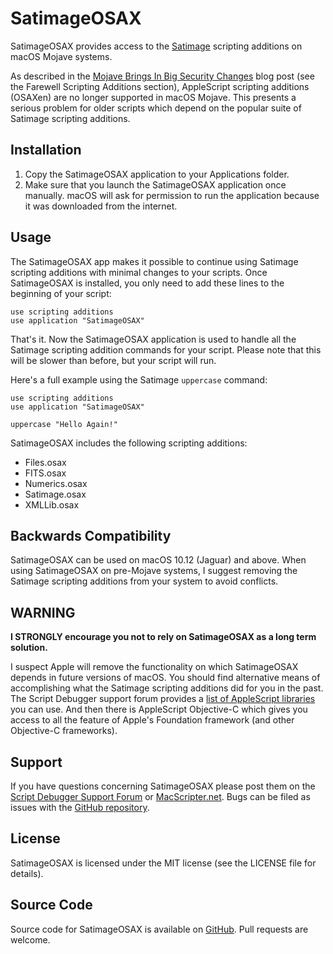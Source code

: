# SatimageOSAX

SatimageOSAX provides access to the [Satimage](http://www.satimage.fr/software/en/downloads/downloads_companion_osaxen.html) scripting additions on macOS Mojave systems.

As described in the [Mojave Brings In Big Security Changes](https://latenightsw.com/mojave-brings-in-big-security-changes/) blog post (see the Farewell Scripting Additions section), AppleScript scripting additions (OSAXen) are no longer supported in macOS Mojave.  This presents a serious problem for older scripts which depend on the popular suite of Satimage scripting additions.

## Installation

1. Copy the SatimageOSAX application to your Applications folder.
2. Make sure that you launch the SatimageOSAX application once manually.  macOS will ask for permission to run the application because it was downloaded from the internet.

## Usage

The SatimageOSAX app makes it possible to continue using Satimage scripting additions with minimal changes to your scripts.  Once SatimageOSAX is installed, you only need to add these lines to the beginning of your script:

```
use scripting additions 
use application "SatimageOSAX"```

That's it.  Now the SatimageOSAX application is used to handle all the Satimage scripting addition commands for your script.  Please note that this will be slower than before, but your script will run.

Here's a full example using the Satimage `uppercase` command:

```
use scripting additionsuse application "SatimageOSAX"uppercase "Hello Again!"
```

SatimageOSAX includes the following scripting additions:

- Files.osax
- FITS.osax
- Numerics.osax
- Satimage.osax
- XMLLib.osax

## Backwards Compatibility

SatimageOSAX can be used on macOS 10.12 (Jaguar) and above.  When using SatimageOSAX on pre-Mojave systems, I suggest removing the Satimage scripting additions from your system to avoid conflicts.

## WARNING

**I STRONGLY encourage you not to rely on SatimageOSAX as a long term solution.**

I suspect Apple will remove the functionality on which SatimageOSAX depends in future versions of macOS.  You should find alternative means of accomplishing what the Satimage scripting additions did for you in the past.  The Script Debugger support forum provides a [list of AppleScript libraries](https://forum.latenightsw.com/t/documentation-links/1485) you can use.  And then there is AppleScript Objective-C which gives you access to all the feature of Apple's Foundation framework (and other Objective-C frameworks).

## Support

If you have questions concerning SatimageOSAX please post them on the [Script Debugger Support Forum](https://forum.latenightsw.com/c/applescript) or [MacScripter.net](http://MacScripter.net).  Bugs can be filed as issues with the [GitHub repository](https://github.com/alldritt/SatimageOSAX).

## License

SatimageOSAX is licensed under the MIT license (see the LICENSE file for details).

## Source Code

Source code for SatimageOSAX is available on [GitHub](https://github.com/alldritt/SatimageOSAX).  Pull requests are welcome.


